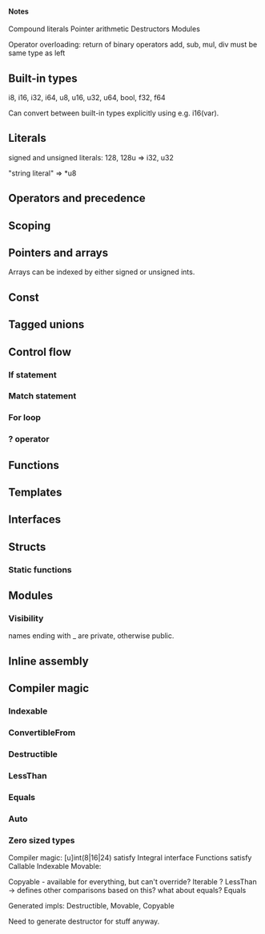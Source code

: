 #### Notes
Compound literals
Pointer arithmetic
Destructors
Modules

Operator overloading:
return of binary operators add, sub, mul, div must be same type as left


## Built-in types
i8, i16, i32, i64, u8, u16, u32, u64, bool, f32, f64

Can convert between built-in types explicitly using e.g. i16(var).

## Literals
signed and unsigned literals: 128, 128u => i32, u32

"string literal" => *u8

## Operators and precedence

## Scoping

## Pointers and arrays

Arrays can be indexed by either signed or unsigned ints.

## Const

## Tagged unions

## Control flow
### If statement
### Match statement
### For loop
### ? operator

## Functions

## Templates

## Interfaces

## Structs
### Static functions

## Modules
### Visibility
names ending with _ are private, otherwise public.

## Inline assembly

## Compiler magic
### Indexable
### ConvertibleFrom
### Destructible
### LessThan
### Equals
### Auto
### Zero sized types


Compiler magic:
[u]int(8|16|24) satisfy Integral interface
Functions satisfy Callable
Indexable
Movable:

Copyable - available for everything, but can't override?
Iterable ?
LessThan -> defines other comparisons based on this? what about equals?
Equals

Generated impls: Destructible, Movable, Copyable

Need to generate destructor for stuff anyway.
